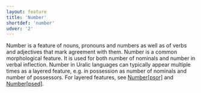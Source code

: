 ```yaml
---
layout: feature
title: 'Number'
shortdef: 'number'
udver: '2'
---
```


Number is a feature of nouns, pronouns and numbers as well as of verbs and
adjectives that mark agreement with them.
Number is a common morphological feature. It is used for both number of
nominals and number in verbal inflection. Number in Uralic languages can
typically appear multiple times as a layered feature, e.g. in possession as
number of nominals and number of possessors. For layered features, see
[Number[psor]]() and [Number[psed]]().


<!-- Interlanguage links updated Po 6. listopadu 2023, 21:41:54 CET -->
